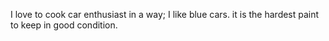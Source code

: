 I love to cook
car enthusiast in a way; I like blue cars. it is the hardest paint to keep in good condition.

